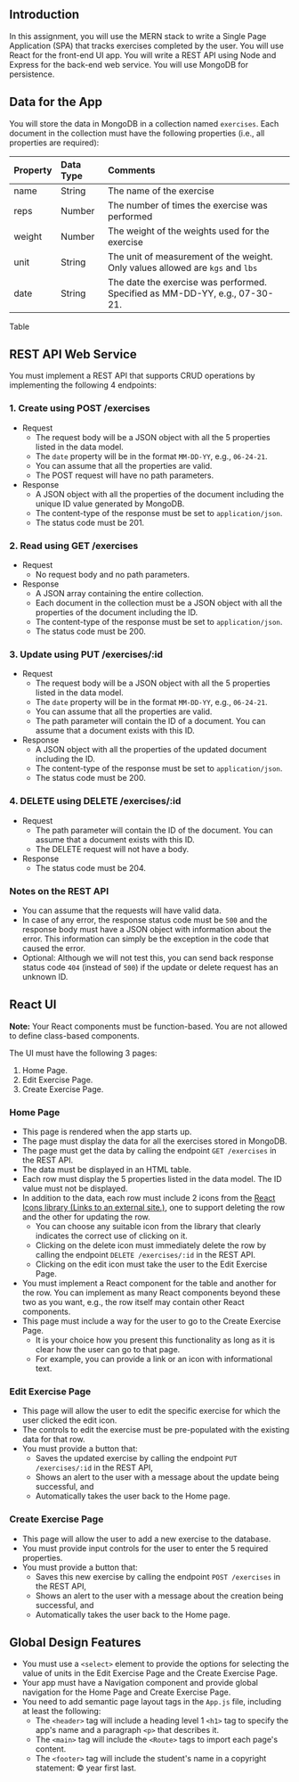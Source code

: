 ## Introduction

In this assignment, you will use the MERN stack to write a Single Page
Application (SPA) that tracks exercises completed by the user. You will
use React for the front-end UI app. You will write a REST API using Node
and Express for the back-end web service. You will use MongoDB for
persistence.


## Data for the App

You will store the data in MongoDB in a collection named `exercises`.
Each document in the collection must have the following properties
(i.e., all properties are required):

| Property | Data Type | Comments                                                                       |
| :------- | :-------- | :----------------------------------------------------------------------------- |
| name     | String    | The name of the exercise                                                       |
| reps     | Number    | The number of times the exercise was performed                                 |
| weight   | Number    | The weight of the weights used for the exercise                                |
| unit     | String    | The unit of measurement of the weight. Only values allowed are `kgs` and `lbs` |
| date     | String    | The date the exercise was performed. Specified as MM-DD-YY, e.g., 07-30-21.    |

Table

## REST API Web Service

You must implement a REST API that supports CRUD operations by
implementing the following 4 endpoints:

### 1\. Create using POST /exercises

  - Request
      - The request body will be a JSON object with all the 5 properties
        listed in the data model.
      - The `date` property will be in the format `MM-DD-YY`, e.g.,
        `06-24-21`.
      - You can assume that all the properties are valid.
      - The POST request will have no path parameters.
  - Response
      - A JSON object with all the properties of the document including
        the unique ID value generated by MongoDB.
      - The content-type of the response must be set to
        `application/json`.
      - The status code must be 201.

### 2\. Read using GET /exercises

  - Request
      - No request body and no path parameters.
  - Response
      - A JSON array containing the entire collection.
      - Each document in the collection must be a JSON object with all
        the properties of the document including the ID.
      - The content-type of the response must be set to
        `application/json`.
      - The status code must be 200.

### 3\. Update using PUT /exercises/:id

  - Request
      - The request body will be a JSON object with all the 5 properties
        listed in the data model.
      - The `date` property will be in the format `MM-DD-YY`, e.g.,
        `06-24-21`.
      - You can assume that all the properties are valid.
      - The path parameter will contain the ID of a document. You can
        assume that a document exists with this ID.
  - Response
      - A JSON object with all the properties of the updated document
        including the ID.
      - The content-type of the response must be set to
        `application/json`.
      - The status code must be 200.

### 4\. DELETE using DELETE /exercises/:id

  - Request
      - The path parameter will contain the ID of the document. You can
        assume that a document exists with this ID.
      - The DELETE request will not have a body.
  - Response
      - The status code must be 204.

### Notes on the REST API

  - You can assume that the requests will have valid data.
  - In case of any error, the response status code must be `500` and the
    response body must have a JSON object with information about the
    error. This information can simply be the exception in the code that
    caused the error.
  - Optional: Although we will not test this, you can send back response
    status code `404` (instead of `500`) if the update or delete request
    has an unknown ID.

## React UI

**Note:** Your React components must be function-based. You are not
allowed to define class-based components.

The UI must have the following 3 pages:

1.  Home Page.
2.  Edit Exercise Page.
3.  Create Exercise Page.

### Home Page

  - This page is rendered when the app starts up.
  - The page must display the data for all the exercises stored in
    MongoDB.
  - The page must get the data by calling the endpoint `GET /exercises`
    in the REST API.
  - The data must be displayed in an HTML table.
  - Each row must display the 5 properties listed in the data model. The
    ID value must not be displayed.
  - In addition to the data, each row must include 2 icons from the
    [<span>React Icons
    library</span><span class="ui-icon ui-icon-extlink ui-icon-inline" aria-hidden="true" title="Links to an external site."></span><span class="screenreader-only"> (Links
    to an external
    site.)</span>](https://react-icons.github.io/react-icons/), one to
    support deleting the row and the other for updating the row.
      - You can choose any suitable icon from the library that clearly
        indicates the correct use of clicking on it.
      - Clicking on the delete icon must immediately delete the row by
        calling the endpoint `DELETE /exercises/:id` in the REST API.
      - Clicking on the edit icon must take the user to the Edit
        Exercise Page.
  - You must implement a React component for the table and another for
    the row. You can implement as many React components beyond these two
    as you want, e.g., the row itself may contain other React
    components.
  - This page must include a way for the user to go to the Create
    Exercise Page.
      - It is your choice how you present this functionality as long as
        it is clear how the user can go to that page.
      - For example, you can provide a link or an icon with
        informational text.

### Edit Exercise Page

  - This page will allow the user to edit the specific exercise for
    which the user clicked the edit icon.
  - The controls to edit the exercise must be pre-populated with the
    existing data for that row.
  - You must provide a button that:
      - Saves the updated exercise by calling the endpoint `PUT
        /exercises/:id` in the REST API,
      - Shows an alert to the user with a message about the update being
        successful, and
      - Automatically takes the user back to the Home page.

### Create Exercise Page

  - This page will allow the user to add a new exercise to the database.
  - You must provide input controls for the user to enter the 5 required
    properties.
  - You must provide a button that:
      - Saves this new exercise by calling the endpoint `POST
        /exercises` in the REST API,
      - Shows an alert to the user with a message about the creation
        being successful, and
      - Automatically takes the user back to the Home page.

## Global Design Features

  - You must use a `<select>` element to provide the options for
    selecting the value of units in the Edit Exercise Page and the
    Create Exercise Page.
  - Your app must have a Navigation component and provide global
    navigation for the Home Page and Create Exercise Page.
  - You need to add semantic page layout tags in the `App.js` file,
    including at least the following:  
      - The `<header>` tag will include a heading level 1 `<h1>` tag to
        specify the app's name and a paragraph `<p>` that describes it.
      - The `<main>` tag will include the `<Route>` tags to import each
        page's content.
      - The `<footer>` tag will include the student's name in a
        copyright statement: © year first last.



